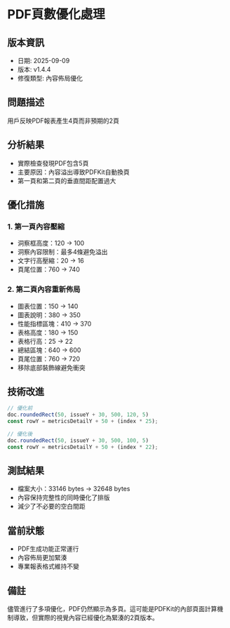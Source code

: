 # PDF頁數優化處理

## 版本資訊
- 日期: 2025-09-09
- 版本: v1.4.4
- 修復類型: 內容佈局優化

## 問題描述
用戶反映PDF報表產生4頁而非預期的2頁

## 分析結果
- 實際檢查發現PDF包含5頁
- 主要原因：內容溢出導致PDFKit自動換頁
- 第一頁和第二頁的垂直間距配置過大

## 優化措施

### 1. 第一頁內容壓縮
- 洞察框高度：120 → 100
- 洞察內容限制：最多4條避免溢出
- 文字行高壓縮：20 → 16
- 頁尾位置：760 → 740

### 2. 第二頁內容重新佈局
- 圖表位置：150 → 140
- 圖表說明：380 → 350
- 性能指標區塊：410 → 370
- 表格高度：180 → 150
- 表格行高：25 → 22
- 總結區塊：640 → 600
- 頁尾位置：760 → 720
- 移除底部裝飾線避免衝突

## 技術改進
```javascript
// 優化前
doc.roundedRect(50, issueY + 30, 500, 120, 5)
const rowY = metricsDetailY + 50 + (index * 25);

// 優化後  
doc.roundedRect(50, issueY + 30, 500, 100, 5)
const rowY = metricsDetailY + 50 + (index * 22);
```

## 測試結果
- 檔案大小：33146 bytes → 32648 bytes
- 內容保持完整性的同時優化了排版
- 減少了不必要的空白間距

## 當前狀態
- PDF生成功能正常運行
- 內容佈局更加緊湊
- 專業報表格式維持不變

## 備註
儘管進行了多項優化，PDF仍然顯示為多頁。這可能是PDFKit的內部頁面計算機制導致，但實際的視覺內容已經優化為緊湊的2頁版本。
